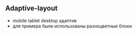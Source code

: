 ## Adaptive-layout

- mobile tablet desktop адаптив
- для примера были использованы разноцветные блоки
